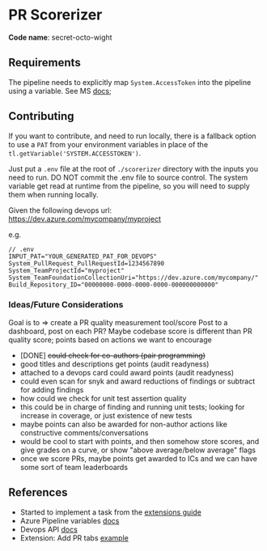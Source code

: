 
# PR Scorerizer 
**Code name**: secret-octo-wight

## Requirements
The pipeline needs to explicitly map `System.AccessToken` into the pipeline using a variable. See MS [docs](https://learn.microsoft.com/en-us/azure/devops/pipelines/build/variables?view=azure-devops&tabs=yaml#systemaccesstoken);


## Contributing
If you want to contribute, and need to run locally, there is a fallback option to use a `PAT` from your environment variables in place of the `tl.getVariable('SYSTEM.ACCESSTOKEN')`.

Just put a `.env` file at the root of `./scorerizer` directory with the inputs you need to run. 
DO NOT commit the .env file to source control. The system variable get read at runtime from the pipeline, so you will need to supply them when running locally. 

Given the following devops url: https://dev.azure.com/mycompany/myproject

e.g.
```
// .env
INPUT_PAT="YOUR_GENERATED_PAT_FOR_DEVOPS"
System_PullRequest_PullRequestId=1234567890
System_TeamProjectId="myproject"
System_TeamFoundationCollectionUri="https://dev.azure.com/mycompany/"
Build_Repository_ID="00000000-0000-0000-0000-000000000000"
```


### Ideas/Future Considerations

Goal is to => create a PR quality measurement tool/score
Post to a dashboard, post on each PR? Maybe codebase score is different than PR quality score; points based on actions we want to encourage

- [DONE] ~~could check for co-authors (pair programming)~~
- good titles and descriptions get points (audit readyness)
- attached to a devops card could award points (audit readyness)
- could even scan for snyk and award reductions of findings or subtract for adding findings
- how could we check for unit test assertion quality 
- this could be in charge of finding and running unit tests; looking for increase in coverage, or just existence of new tests
- maybe points can also be awarded for non-author actions like constructive comments/conversations
- would be cool to start with points, and then somehow store scores, and give grades on a curve, or show "above average/below  average" flags
- once we score PRs, maybe points get awarded to ICs and we can have some sort of team leaderboards

## References
- Started to implement a task from the [extensions guide](https://learn.microsoft.com/en-us/azure/devops/extend/develop/add-build-task)
- Azure Pipeline variables [docs](https://learn.microsoft.com/en-us/azure/devops/pipelines/build/variables?view=azure-devops&tabs=yaml)
- Devops API [docs](https://learn.microsoft.com/en-us/rest/api/azure/devops/git/pull-requests/get-pull-request-by-id?view=azure-devops-rest-7.1&tabs=HTTP)
- Extension: Add PR tabs [example](https://github.com/microsoft/azure-devops-extension-sample/tree/master/src/Samples/pr-tabs)
